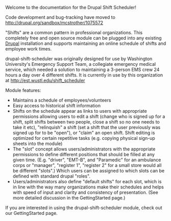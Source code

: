 Welcome to the documentation for the Drupal Shift Scheduler!

Code development and bug-tracking have moved to http://drupal.org/sandbox/mcstrother/1075572

"Shifts" are a common pattern in professional organizations.  This completely free and open source module can be plugged into any existing [Drupal](http://www.drupal.org) installation and supports maintaining an online schedule of shifts and employee work times.

drupal-shift-scheduler was originally designed for use by Washington University's Emergency Support Team, a collegiate emergency medical service, which needed a solution to maintaining a 3-person EMS crew 24 hours a day over 4 different shifts.  It is currently in use by this organization at http://est.wustl.edu/shift_scheduler

Module features:
  * Maintains a schedule of employees/volunteers
  * Easy access to historical shift information
  * Shifts on the schedule appear as links to users with appropriate permissions allowing users to edit a shift (change who is signed up for a shift, split shifts between two people, close a shift so no one needs to take it etc), "relinquish" a shift (set a shift that the user previously was signed up for to be "open"), or "claim" an open shift. Shift editing is optimized for certain repetitive tasks (e.g. copying physical sign-up sheets into the module)
  * The "slot" concept allows users/administrators with the appropriate permissions to define different positions that should be filled at any given time. (E.g. "driver", "EMT-B", and "Paramedic" for an ambulance corps or "manager", "register 1", "register 2" for a small store would all be different "slots".) Which users can be assigned to which slots can be defined with standard drupal "roles".
  * Users/administrators also define "default shifts" for each slot, which is in line with the way many organizations make their schedules and helps with speed of input and clarity and consistency of presentation. (See more detailed discussion in the GettingStarted page.)

If you are interested in using the drupal-shift-scheduler module, check out our GettingStarted page.

